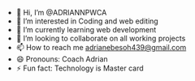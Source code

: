 - 👋 Hi, I’m @ADRIANNPWCA
- 👀 I’m interested in Coding and web editing
- 🌱 I’m currently learning web development
- 💞️ I’m looking to collaborate on all working projects
- 📫 How to reach me adrianebesoh439@gmail.com
- 😄 Pronouns: Coach Adrian
- ⚡ Fun fact: Technology is Master card

<!---
ADRIANNPWCA/ADRIANNPWCA is a ✨ special ✨ repository because its `README.md` (this file) appears on your GitHub profile.
You can click the Preview link to take a look at your changes.
--->
